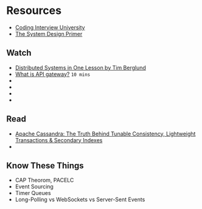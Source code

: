 # Resources

- [Coding Interview University](https://github.com/jwasham/coding-interview-university)
- [The System Design Primer](https://github.com/donnemartin/system-design-primer)


## Watch

- [Distributed Systems in One Lesson by Tim Berglund](https://www.youtube.com/watch?v=Y6Ev8GIlbxc)
- [What is API gateway?](https://www.youtube.com/watch?v=vHQqQBYJtLI) `10 mins`
- []()
- []()
- []()
- []()


## Read

- [Apache Cassandra: The Truth Behind Tunable Consistency, Lightweight Transactions & Secondary Indexes](https://medium.com/yugabyte/apache-cassandra-the-truth-behind-tunable-consistency-lightweight-transactions-secondary-42d928a7d994)
- 


## Know These Things
- CAP Theorom, PACELC
- Event Sourcing
- Timer Queues
- Long-Polling vs WebSockets vs Server-Sent Events

